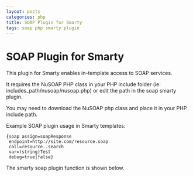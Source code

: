 ```yaml
--- 
layout: posts
categories: php
title: SOAP Plugin for Smarty
tags: soap php smarty plugin
---
```


SOAP Plugin for Smarty
======================

This plugin for Smarty enables in-template access to SOAP services.

It requires the NuSOAP PHP class in your PHP include folder (ie: includes_path/nusoap/nusoap.php) or edit the path in the soap smarty plugin.

You may need to download the NuSOAP php class and place it in your PHP include path.



Example SOAP plugin usage in Smarty templates:

<pre><code>{soap assign=soapResponse
 endpoint=http://site.com/resource.soap
 call=resource..search
 var=(string)Test
 debug=true|false}</code></pre>

The smarty soap plugin function is shown below.

<script src="http://gist.github.com/31456.js"></script>
